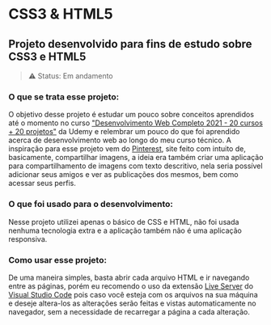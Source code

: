 # CSS3 & HTML5
## Projeto desenvolvido para fins de estudo sobre CSS3 e HTML5

> ⚠️ Status: Em andamento

### O que se trata esse projeto:
O objetivo desse projeto é estudar um pouco sobre conceitos aprendidos até o momento no curso ["Desenvolvimento Web Completo 2021 - 20 cursos + 20 projetos"](https://www.udemy.com/course/web-completo/) da Udemy e relembrar um pouco do que foi aprendido acerca de desenvolvimento web ao longo do meu curso técnico. A inspiração para esse projeto vem do [Pinterest](https://br.pinterest.com), site feito com intuito de, basicamente, compartilhar imagens, a ideia era também criar uma aplicação para compartilhamento de imagens com texto descritivo, nela seria possível adicionar seus amigos e ver as publicações dos mesmos, bem como acessar seus perfis.

### O que foi usado para o desenvolvimento:
Nesse projeto utilizei apenas o básico de CSS e HTML, não foi usada nenhuma tecnologia extra e a aplicação também não é uma aplicação responsiva.

### Como usar esse projeto:
De uma maneira simples, basta abrir cada arquivo HTML e ir navegando entre as páginas, porém eu recomendo o uso da extensão [Live Server](https://marketplace.visualstudio.com/items?itemName=ritwickdey.LiveServer) do [Visual Studio Code](https://code.visualstudio.com/download) pois caso você esteja com os arquivos na sua máquina e deseje altera-los as alterações serão feitas e vistas automaticamente no navegador, sem a necessidade de recarregar a página a cada alteração. 
